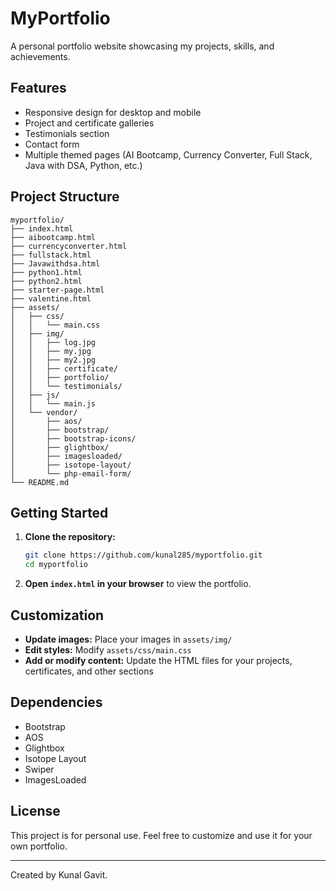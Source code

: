 # MyPortfolio

A personal portfolio website showcasing my projects, skills, and achievements.

## Features

- Responsive design for desktop and mobile
- Project and certificate galleries
- Testimonials section
- Contact form
- Multiple themed pages (AI Bootcamp, Currency Converter, Full Stack, Java with DSA, Python, etc.)

## Project Structure

```
myportfolio/
├── index.html
├── aibootcamp.html
├── currencyconverter.html
├── fullstack.html
├── Javawithdsa.html
├── python1.html
├── python2.html
├── starter-page.html
├── valentine.html
├── assets/
│   ├── css/
│   │   └── main.css
│   ├── img/
│   │   ├── log.jpg
│   │   ├── my.jpg
│   │   ├── my2.jpg
│   │   ├── certificate/
│   │   ├── portfolio/
│   │   └── testimonials/
│   ├── js/
│   │   └── main.js
│   └── vendor/
│       ├── aos/
│       ├── bootstrap/
│       ├── bootstrap-icons/
│       ├── glightbox/
│       ├── imagesloaded/
│       ├── isotope-layout/
│       └── php-email-form/
└── README.md
```

## Getting Started

1. **Clone the repository:**
   ```sh
   git clone https://github.com/kunal285/myportfolio.git
   cd myportfolio
   ```
2. **Open `index.html` in your browser** to view the portfolio.

## Customization

- **Update images:** Place your images in `assets/img/`
- **Edit styles:** Modify `assets/css/main.css`
- **Add or modify content:** Update the HTML files for your projects, certificates, and other sections

## Dependencies

- Bootstrap
- AOS
- Glightbox
- Isotope Layout
- Swiper
- ImagesLoaded

## License

This project is for personal use. Feel free to customize and use it for your own portfolio.

---

Created by Kunal Gavit.
